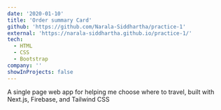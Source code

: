 ```yaml
---
date: '2020-01-10'
title: 'Order summary Card'
github: 'https://github.com/Narala-Siddhartha/practice-1'
external: 'https://narala-siddhartha.github.io/practice-1/'
tech:
  - HTML
  - CSS
  - Bootstrap
company: ''
showInProjects: false
---
```


A single page web app for helping me choose where to travel, built with Next.js, Firebase, and Tailwind CSS
